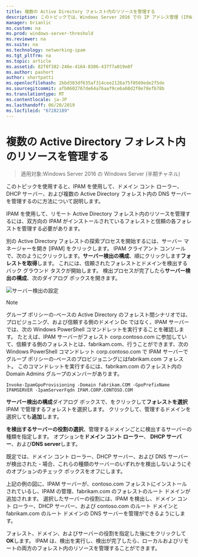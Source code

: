 ```yaml
---
title: 複数の Active Directory フォレスト内のリソースを管理する
description: このトピックでは、Windows Server 2016 での IP アドレス管理 (IPAM) の管理ガイドの一部です。
manager: brianlic
ms.custom: na
ms.prod: windows-server-threshold
ms.reviewer: na
ms.suite: na
ms.technology: networking-ipam
ms.tgt_pltfrm: na
ms.topic: article
ms.assetid: 82f8f382-246e-4164-8306-437f7a019e0f
ms.author: pashort
author: shortpatti
ms.openlocfilehash: 2bbd303df635af314cee2126a75f0569ede2f5de
ms.sourcegitcommit: afb0602767de64a76aaf9ce6a60d2f0e78efb78b
ms.translationtype: MT
ms.contentlocale: ja-JP
ms.lasthandoff: 06/20/2019
ms.locfileid: "67282189"
---
```

# <a name="manage-resources-in-multiple-active-directory-forests"></a>複数の Active Directory フォレスト内のリソースを管理する

>適用対象:Windows Server 2016 の Windows Server (半期チャネル)

このトピックを使用すると、IPAM を使用して、ドメイン コント ローラー、DHCP サーバー、および複数の Active Directory フォレスト内の DNS サーバーを管理するのに方法について説明します。  
  
IPAM を使用して、リモート Active Directory フォレスト内のリソースを管理するには、双方向の IPAM がインストールされているフォレストと信頼の各フォレストを管理する必要があります。  
  
別の Active Directory フォレストの探索プロセスを開始するには、サーバー マネージャーを開き [IPAM] をクリックします。 IPAM クライアント コンソールで、次のようにクリックします。**サーバー検出の構成**、順にクリックします**フォレストを取得**します。 これには、信頼されたフォレストとドメインを検出するバック グラウンド タスクが開始します。 検出プロセスが完了したら**サーバー検出の構成**、次のダイアログ ボックスを開きます。  
  
![サーバー検出の設定](../../media/Manage-Resources-in-Multiple-Active-Directory-Forests/ipam_serverdiscovery.jpg)  

>[!NOTE]
>グループ ポリシーの\-ベースの Active Directory のフォレスト間シナリオでは、プロビジョニング、および信頼する側のドメイン Dc ではなく、IPAM サーバーでは、次の Windows PowerShell コマンドレットを実行することを確認します。 たとえば、IPAM サーバーがフォレスト corp.contoso.com に参加していて、信頼する側のフォレストとは、fabrikam.com、行うことができます、次の Windows PowerShell コマンドレット corp.contoso.com で IPAM サーバーでグループ ポリシーの\-ベースのプロビジョニングにはfabrikam.com フォレスト。 このコマンドレットを実行するには、fabrikam.com のフォレスト内の Domain Admins グループのメンバーがあります。

    
    Invoke-IpamGpoProvisioning -Domain fabrikam.COM -GpoPrefixName IPAMSERVER -IpamServerFqdn IPAM.CORP.CONTOSO.COM
    

**サーバー検出の構成**ダイアログ ボックスで、をクリックして**フォレストを選択**IPAM で管理するフォレストを選択します。 クリックして、管理するドメインを選択しても**追加**します。

**を検出するサーバーの役割の選択**、管理するドメインごとに検出するサーバーの種類を指定します。 オプションを**ドメイン コント ローラー**、 **DHCP サーバー**、および**DNS server**します。

既定では、ドメイン コント ローラー、DHCP サーバー、および DNS サーバーが検出された - 場合、これらの種類のサーバーのいずれかを検出しないようにそのオプションのチェック ボックスをオフにします。

上記の例の図に、IPAM サーバーが、contoso.com フォレストにインストールされているし、IPAM の管理、fabrikam.com のフォレストのルート ドメインが追加されます。 選択したサーバーの役割には、IPAM を検出し、ドメイン コント ローラー、DHCP サーバー、および contoso.com のルート ドメインと fabrikam.com のルート ドメインの DNS サーバーを管理ができるようにします。

フォレスト、ドメイン、およびサーバーの役割を指定した後にをクリックして**OK**します。 IPAM は、検出を実行し、検出が完了したら、ローカルおよびリモートの両方のフォレスト内のリソースを管理することができます。
